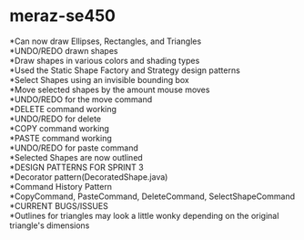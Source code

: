 # meraz-se450
<p>*Can now draw Ellipses, Rectangles, and Triangles<br>
*UNDO/REDO drawn shapes<br>
*Draw shapes in various colors and shading types<br>
*Used the Static Shape Factory and Strategy design patterns<br>
*Select Shapes using an invisible bounding box<br>
*Move selected shapes by the amount mouse moves<br>
*UNDO/REDO for the move command<br>
*DELETE command working<br>
*UNDO/REDO for delete<br>
*COPY command working<br>
*PASTE command working<br>
*UNDO/REDO for paste command <br>
*Selected Shapes are now outlined<br>
*DESIGN PATTERNS FOR SPRINT 3<br>
*Decorator pattern(DecoratedShape.java)<br>
*Command History Pattern<br>
*CopyCommand, PasteCommand, DeleteCommand, SelectShapeCommand<br>
*CURRENT BUGS/ISSUES<br>
*Outlines for triangles may look a little wonky depending on the original triangle's dimensions<br>
